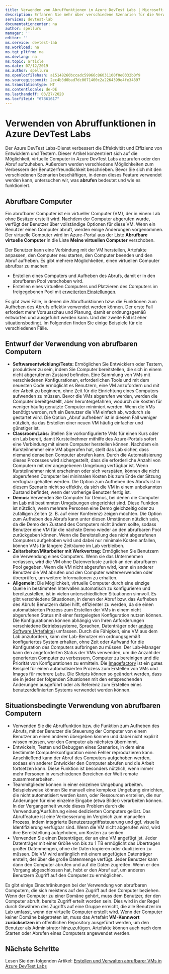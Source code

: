 ```yaml
---
title: Verwenden von Abruffunktionen in Azure DevTest Labs | Microsoft-Dokumentation
description: Erfahren Sie mehr über verschiedene Szenarien für die Verwendung von Abruffunktionen bzw. Funktionen zum Aufheben eines Abrufs in Azure DevTest Labs
services: devtest-lab
documentationcenter: na
author: spelluru
manager: ''
editor: ''
ms.service: devtest-lab
ms.workload: na
ms.tgt_pltfrm: na
ms.devlang: na
ms.topic: article
ms.date: 07/12/2019
ms.author: spelluru
ms.openlocfilehash: a15148260bccadc59966c86031100f0e0332b0f9
ms.sourcegitcommit: 2ec4b3d0bad7dc0071400c2a2264399e4fe34897
ms.translationtype: HT
ms.contentlocale: de-DE
ms.lasthandoff: 03/27/2020
ms.locfileid: "67861617"
---
```

# <a name="use-claim-capabilities-in-azure-devtest-labs"></a>Verwenden von Abruffunktionen in Azure DevTest Labs
Der Azure DevTest Labs-Dienst verbessert die Effektivität und Effizienz von Entwicklern und Testern. Dieser Artikel konzentriert sich auf die Möglichkeit, virtuelle Computer in Azure DevTest Labs abzurufen oder den Abruf aufzuheben. Außerdem werden verschiedene Möglichkeiten zum Verbessern der Benutzerfreundlichkeit beschrieben. Bevor Sie sich mit den verschiedenen Szenarien beschäftigen, in denen dieses Feature verwendet werden kann, untersuchen wir, was **abrufen** bedeutet und wie es funktioniert.

## <a name="claimable-machines"></a>Abrufbare Computer
Ein abrufbarer Computer ist ein virtueller Computer (VM), der in einem Lab ohne Besitzer erstellt wird. Nachdem der Computer abgerufen wurde, verfügt der Benutzer über vollständige Optionen für diese VM. Wenn ein Benutzer einen Computer abruft, werden einige Änderungen vorgenommen. Der virtuelle Computer wird im Azure-Portal aus der Liste **Abrufbare virtuelle Computer** in die Liste **Meine virtuellen Computer** verschoben. 

Der Benutzer kann eine Verbindung mit der VM herstellen, Artefakte anpassen, den Computer neu starten, den Computer beenden und den Abruf aufheben. Es gibt mehrere Möglichkeiten, einen virtuellen Computer abrufbar zu machen:

- Erstellen eines Computers und Aufheben des Abrufs, damit er in den abrufbaren Pool verschoben wird. 
- Erstellen eines virtuellen Computers und Platzieren des Computers im freigegebenen Pool mit [erweiterten Einstellungen](https://azure.microsoft.com/updates/azure-devtest-labs-claim-lab-vms-from-a-shared-pool/).

Es gibt zwei Fälle, in denen die Abruffunktionen bzw. die Funktionen zum Aufheben des Abrufs effektiv verwendet werden können. Der erste Fall erfordert mehr Vorausschau und Planung, damit er ordnungsgemäß entworfen und ausgeführt werden kann. Und der zweite Fall ist eher situationsbedingt. Im Folgenden finden Sie einige Beispiele für die verschiedenen Fälle.

## <a name="designed-use-of-claimable-machines"></a>Entwurf der Verwendung von abrufbaren Computern

- **Softwareentwicklung/Tests:** Ermöglichen Sie Entwicklern oder Testern, produktiver zu sein, indem Sie Computer bereitstellen, die sich in einem nicht abgerufenen Zustand befinden. Eine Sammlung von VMs mit verschiedenen Konfigurationen, erforderlichen Tools und mit dem neuesten Code ermöglicht es Benutzern, eine VM anzufordern und mit der Arbeit zu beginnen, ohne Zeit für die Einrichtung eines Computers aufwenden zu müssen. Bevor die VMs abgerufen werden, werden die Computer bereitgestellt, aber heruntergefahren, wodurch die Kosten für weniger häufig genutzte Computer minimiert werden. Wenn die VMs benötigt werden, ruft ein Benutzer die VM einfach ab, wodurch sie gestartet wird. Die Option „Abruf aufheben“ ist in diesem Fall weniger nützlich, da das Erstellen einer neuen VM häufig einfacher und günstiger ist.
- **Classroom/Labs:** Stellen Sie vorkonfigurierte VMs für einen Kurs oder ein Lab bereit, damit Kursteilnehmer mithilfe des Azure-Portals sofort eine Verbindung mit einem Computer herstellen können.  Nachdem ein Kursteilnehmer eine VM abgerufen hat, stellt das Lab sicher, dass niemand denselben Computer abrufen kann. Durch die Automatisierung dieses Prozesses wird sichergestellt, dass die erforderliche Anzahl von Computern mit der angegebenen Umgebung verfügbar ist. Wenn Kursteilnehmer nicht erscheinen oder sich verspäten, können die nicht abgerufenen Computer bei minimalen Kosten bis zum Ende der Sitzung verfügbar gehalten werden. Die Option zum Aufheben des Abrufs ist in diesem Szenario nicht so effektiv, da sich die VM in einem unbekannten Zustand befindet, wenn der vorherige Benutzer fertig ist.
- **Demos:** Verwenden Sie Computer für Demos, bei denen die Computer im Lab mit bestimmten Umgebungen eingerichtet sind. Diese Funktion ist nützlich, wenn mehrere Personen eine Demo gleichzeitig oder zu zufälligen Zeiten (z. B. auf einer Konferenz) zeigen möchten. Die Option zum Aufheben des Abrufs kann unter diesen Umständen nützlich sein, da die Demo den Zustand des Computers nicht ändern sollte, sodass Benutzer eine VM für die nächste Demo wieder an den abrufbaren Pool zurückgeben können. Wenn die Bereitstellung des nicht abgerufenen Computers aufgehoben wird und dabei nur minimale Kosten anfallen, können VMs für längere Zeiträume im Lab verbleiben.
- **Zeitarbeiter/Mitarbeiter mit Werkvertrag:** Ermöglichen Sie Benutzern die Verwendung eines Computers. Wenn sie das Unternehmen verlassen, wird die VM ohne Datenverluste zurück an den abrufbaren Pool gegeben. Wenn die VM nicht abgerufen wird, kann ein anderer Benutzer die VM abrufen und den Computer weiterverwenden oder überprüfen, um weitere Informationen zu erhalten.
- **Allgemein:** Die Möglichkeit, virtuelle Computer durch eine einzige Quelle in bestimmten Intervallen automatisch zu konfigurieren und bereitzustellen, ist in vielen unterschiedlichen Situationen sinnvoll. Es gibt verschiedene Situationen, in denen der Abruf bzw. das Aufheben des Abrufs Benutzern dabei hilft, effizienter zu werden, da sie einen automatisierten Prozess zum Erstellen der VMs in einem nicht abgerufenen Status mit einer festgelegten Konfiguration nutzen können. Die Konfigurationen können abhängig von Ihren Anforderungen verschiedene Betriebssysteme, Sprachen, Datenträger oder [andere Software (Artefakte)](devtest-lab-artifact-author.md) umfassen. Durch die Fähigkeit, eine VM aus dem Lab anzufordern, kann der Lab-Benutzer ein ordnungsgemäß konfiguriertes System erhalten, ohne Zeit oder Aufwand für die Konfiguration des Computers aufbringen zu müssen. Der Lab-Manager kann den angeforderten Status der VMs verwenden, um die Anzahl der generierten Computer zu verbessern, Computer zu bereinigen und die Priorität von Konfigurationen zu ermitteln. Die [Imagefactory](image-factory-create.md) ist ein gutes Beispiel für einen automatisierten Prozess zum Erstellen von VMs und Images für mehrere Labs. Die Skripts können so geändert werden, dass sie in jeder der folgenden Situationen mit den entsprechenden Änderungen ausgeführt oder als Referenz zum Erstellen eines benutzerdefinierten Systems verwendet werden können.

## <a name="situational-use-of-claimable-machines"></a>Situationsbedingte Verwendung von abrufbaren Computern

- Verwenden Sie die Abruffunktion bzw. die Funktion zum Aufheben des Abrufs, mit der Benutzer die Steuerung der Computer von einem Benutzer an einen anderen übergeben können und dabei nicht explizit wissen müssen, wer den Computer als nächstes übernimmt.
- Entwickeln, Testen und Debuggen eines Szenarios, in dem eine bestimmte Computerkonfiguration einen Fehler reproduzieren kann. Anschließend kann der Abruf des Computers aufgehoben werden, sodass ein anderer Entwickler den Computer abrufen und die Arbeit fortsetzen kann. Diese Funktion ist besonders nützlich, wenn immer mehr Personen in verschiedenen Bereichen der Welt remote zusammenarbeiten. 
- Teammitglieder können in einer einzelnen Umgebung arbeiten. Beispielsweise können Sie manuell eine komplexe Umgebung einrichten, die nicht automatisiert werden kann, oder Ressourcen erstellen, die nur Änderungen für eine einzelne Eingabe (etwa Bilder) verarbeiten können. In der Vergangenheit wurde dieses Problem durch die Verwendung/Ausführung eines dedizierten Computers gelöst. Das Abruffeature ist eine Verbesserung im Vergleich zum manuellen Prozess, indem integrierte Benutzerzugriffssteuerung und ggf. visuelle Identifizierung verfügbar sind. Wenn die VM nicht abgerufen wird, wird ihre Bereitstellung aufgehoben, um Kosten zu senken.
- Verwenden Sie einen Datenträger, der an eine VM angefügt ist. Jeder Datenträger mit einer Größe von bis zu 1 TB ermöglicht das Übertragen großer Datenmengen, ohne die Daten kopieren oder duplizieren zu müssen. Die VM wird anfänglich mit einem angefügten Datenträger erstellt, der über die große Datenmenge verfügt.  Jeder Benutzer kann dann den Computer abrufen und auf die Daten zugreifen. Wenn er den Vorgang abgeschlossen hat, hebt er den Abruf auf, um anderen Benutzern Zugriff auf den Computer zu ermöglichen.

Es gibt einige Einschränkungen bei der Verwendung von abrufbaren Computern, die sich meistens auf den Zugriff auf den Computer beziehen. Wenn der Computer zu einer Domäne gehört, muss dem Benutzer, der den Computer abruft, bereits Zugriff erteilt worden sein. Dies wird in der Regel durch Gewähren des Zugriffs auf eine Gruppe erreicht, die alle Benutzer im Lab umfasst, wenn der virtuelle Computer erstellt wird. Wenn der Computer keiner Domäne beigetreten ist, muss das Artefakt **VM-Kennwort zurücksetzen** im öffentlichen Repository ausgeführt werden, um den Benutzer als Administrator hinzuzufügen.  Artefakte können auch nach dem Starten oder Abrufen eines Computers angewendet werden.

## <a name="next-steps"></a>Nächste Schritte
Lesen Sie den folgenden Artikel: [Erstellen und Verwalten abrufbarer VMs in Azure DevTest Labs](devtest-lab-add-claimable-vm.md)
